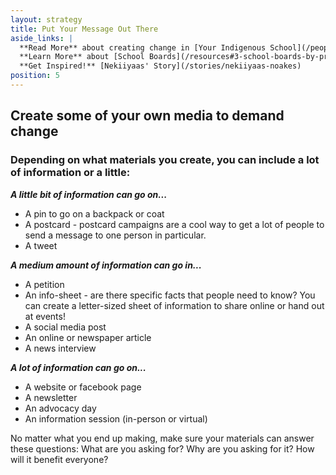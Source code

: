 ```yaml
---
layout: strategy
title: Put Your Message Out There
aside_links: |
  **Read More** about creating change in [Your Indigenous School](/people-places/in-my-indigenous-school) or [Your Non-Indigenous School](/people-places/in-my-non-indigenous-school)  <br>
  **Learn More** about [School Boards](/resources#3-school-boards-by-province-and-territory)<br>
  **Get Inspired!** [Nekiiyaas' Story](/stories/nekiiyaas-noakes)
position: 5
---
```

## Create some of your own media to demand change

### Depending on what materials you create, you can include a lot of information or a little:

**_A little bit of information can go on..._**

- A pin to go on a backpack or coat
- A postcard - postcard campaigns are a cool way to get a lot of people to send a message to one person in particular.
- A tweet

**_A medium amount of information can go in..._**

- A petition
- An info-sheet - are there specific facts that people need to know? You can create a letter-sized sheet of information to share online or hand out at events!
- A social media post
- An online or newspaper article
- A news interview


**_A lot of information can go on..._**

- A website or facebook page
- A newsletter
- An advocacy day
- An information session (in-person or virtual)


No matter what you end up making, make sure your materials can answer these questions:
What are you asking for? Why are you asking for it? How will it benefit everyone?
